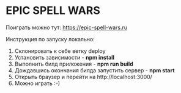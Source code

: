 EPIC SPELL WARS
======

Поиграть можно тут:
https://epic-spell-wars.ru

Инструкция по запуску локально:
1. Склонировать к себе ветку deploy
2. Установить зависимости - **npm install**
3. Выполнить билд приложения - **npm run build**
4. Дождавшись окончания билда запустить сервер - **npm start**
5. Открыть браузер и перейти на http://localhost:3000/
6. Можно играть :-)
